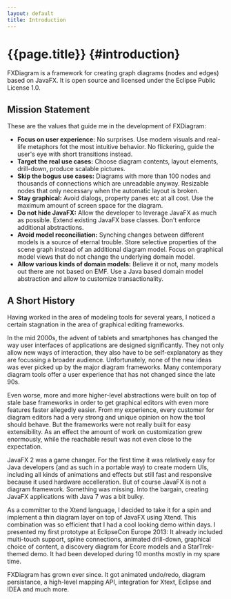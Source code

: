 ```yaml
---
layout: default
title: Introduction
---
```

# {{page.title}} {#introduction}

FXDiagram is a framework for creating graph diagrams (nodes and edges) based on JavaFX. It is open source and licensed under the Eclipse Public License 1.0.


## Mission Statement

These are the values that guide me in the development of FXDiagram:

- **Focus on user experience:** No surprises. Use modern visuals and real-life metaphors fot the most intuitive behavior. No flickering, guide the user's eye with short transitions instead. 
- **Target the real use cases:** Choose diagram contents, layout elements, drill-down, produce scalable pictures.
- **Skip the bogus use cases:** Diagrams with more than 100 nodes and thousands of connections  which are unreadable anyway. Resizable nodes that only necessary when the automatic layout is broken.
- **Stay graphical:** Avoid dialogs, property panes etc at all cost. Use the maximum amount of screen space for the diagram.
- **Do not hide JavaFX:** Allow the developer to leverage JavaFX as much as possible. Extend existing JavaFX base classes. Don't enforce additional abstractions.
- **Avoid model reconciliation:** Synching changes between different models is a source of eternal trouble. Store selective properties of the scene graph instead of an additional diagram model. Focus on graphical model views that do not change the underlying domain model. 
- **Allow various kinds of domain models:** Believe it or not, many models out there are not based on EMF. Use a Java based domain model abstraction and allow to customize transactionality.


## A Short History 

Having worked in the area of modeling tools for several years, I noticed a certain stagnation in the area of graphical editing frameworks. 

In the mid 2000s, the advent of tablets and smartphones has changed the way user interfaces of applications are designed significantly. They not only allow new ways of interaction, they also have to be self-explanatory as they are focussing a broader audience. Unfortunately, none of the new ideas was ever picked up by the major diagram frameworks. Many contemporary diagram tools offer a user experience that has not changed since the late 90s.

Even worse, more and more higher-level abstractions were built on top of stale base frameworks in order to get graphical editors with even more features faster allegedly easier. From my experience, every customer for diagram editors had a very strong and unique opinion on how the tool should behave. But the frameworks were not really built for easy extensibility. As an effect the amount of work on customization grew enormously, while the reachable result was not even close to the expectation.

JavaFX 2 was a game changer. For the first time it was relatively easy for Java developers (and as such in a portable way) to create modern UIs, including all kinds of animations and effects but still fast and responsive because it used hardware accelleration. But of course JavaFX is not a diagram framework. Something was missing. Into the bargain, creating JavaFX applications with Java 7 was a bit bulky.

As a committer to the Xtend language, I decided to take it for a spin and implement a thin diagram layer on top of JavaFX using Xtend. This combination was so efficient that I had a cool looking demo within days. I presented my first prototype at EclipseCon Europe 2013:  It already included multi-touch support, spline connections, animated drill-down, graphical choice of content, a discovery diagram for Ecore models and a StarTrek-themed demo. It had been developed during 10 months mostly in my spare time.

FXDiagram has grown ever since. It got animated undo/redo, diagram persistance, a high-level mapping API, integration for Xtext, Eclipse and IDEA and much more.


